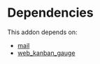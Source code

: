 # Dependencies

This addon depends on:

- [mail](../../odoo-bringout-oca-ocb-mail)
- [web_kanban_gauge](../../odoo-bringout-oca-ocb-web_kanban_gauge)
